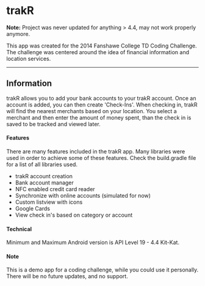 trakR
===================

**Note:** Project was never updated for anything > 4.4, may not work properly anymore.

This app was created for the 2014 Fanshawe College TD Coding Challenge.  The challenge was centered around the idea of financial information and location services.  

----------

Information
-------------
trakR allows you to add your bank accounts to your trakR account.  Once an account is added, you can then create 'Check-Ins'.  When checking in, trakR will find the nearest merchants based on your location.  You select a merchant and then enter the amount of money spent, than the check in is saved to be tracked and viewed later.

#### Features

There are many features included in the trakR app.  Many libraries were used in order to achieve some of these features.  Check the build.gradle file for a list of all libraries used.

 - trakR account creation
 - Bank account manager
 - NFC enabled credit card reader
 - Synchronize with online accounts (simulated for now)
 - Custom listview with icons
 - Google Cards
 - View check in's based on category or account

#### Technical

Minimum and Maximum Android version is API Level 19 - 4.4 Kit-Kat.

#### Note
 
 This is a demo app for a coding challenge, while you could use it personally.  There will be no future updates, and no support.
